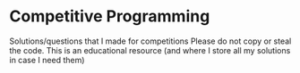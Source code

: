 # Competitive Programming
Solutions/questions that I made for competitions
Please do not copy or steal the code.
This is an educational resource (and where I store all my solutions in case I need them)
